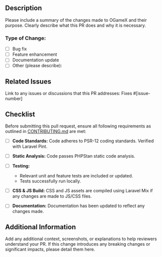 ## Description

Please include a summary of the changes made to OGameX and their purpose. Clearly describe what this PR does and why it is necessary.

### Type of Change:
- [ ] Bug fix
- [ ] Feature enhancement
- [ ] Documentation update
- [ ] Other (please describe):

## Related Issues

Link to any issues or discussions that this PR addresses:
Fixes #[issue-number]

## Checklist

Before submitting this pull request, ensure all following requirements as outlined in [CONTRIBUTING.md](https://github.com/lanedirt/OGameX/blob/main/CONTRIBUTING.md) are met:

- [ ] **Code Standards:** Code adheres to PSR-12 coding standards. Verified with Laravel Pint.
- [ ] **Static Analysis:** Code passes PHPStan static code analysis.
- [ ] **Testing:**
    - Relevant unit and feature tests are included or updated.
    - Tests successfully run locally.

- [ ] **CSS & JS Build:** CSS and JS assets are compiled using Laravel Mix if any changes are made to JS/CSS files.
- [ ] **Documentation:** Documentation has been updated to reflect any changes made.

## Additional Information

Add any additional context, screenshots, or explanations to help reviewers understand your PR. If this change introduces any breaking changes or significant impacts, please detail them here.

